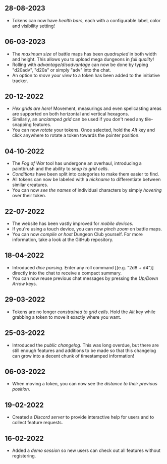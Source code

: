 ## 28-08-2023
- Tokens can now have *health bars*, each with a configurable label, color and visibility setting!

## 06-03-2023
- The *maximum size* of battle maps has been *quadrupled* in both width and height. This allows you to upload mega dungeons in *full quality*!
- Rolling with *advantage/disadvantage* can now be done by typing "d20adv", "d20a" or simply "adv" into the chat.
- An option to *move your view* to a token has been added to the initiative tracker.

## 20-12-2022
- *Hex grids are here!* Movement, measurings and even spellcasting areas are supported on both horizontal and vertical hexagons.
- Similarly, an *unclamped grid* can be used if you don't need any tile-snapping features.
- You can now *rotate* your tokens. Once selected, hold the *Alt* key and click anywhere to rotate a token towards the pointer position.

## 04-10-2022
- The *Fog of War* tool has undergone an overhaul, introducing a paintbrush and the ability to *snap to grid cells*.
- *Conditions* have been split into categories to make them easier to find.
- All tokens can now be labeled with a *nickname* to differentiate between similar creatures.
- You can now *see the names* of individual characters by simply *hovering* over their token.

## 22-07-2022
- The website has been vastly improved for *mobile devices*.
- If you're using a touch device, you can now *pinch zoom* on battle maps.
- You can now *compile or host* Dungeon Club yourself. For more information, take a look at the GitHub repository.

## 18-04-2022
- Introduced *dice parsing*. Enter any roll command [(e.g. "2d8 + d4")] directly into the chat to receive a compact summary.
- You can now reuse previous chat messages by pressing the *Up/Down Arrow* keys.

## 29-03-2022
- Tokens are no longer *constrained to grid cells*. Hold the *Alt* key while grabbing a token to move it exactly where you want.

## 25-03-2022
- Introduced the *public changelog*. This was long overdue, but there are still enough features and additions to be made so that this changelog can grow into a decent chunk of timestamped information!

## 06-03-2022
- When moving a token, you can now see the *distance to their previous position*.

## 19-02-2022
- Created a *Discord server* to provide interactive help for users and to collect feature requests.

## 16-02-2022
- Added a *demo session* so new users can check out all features without registering.